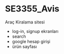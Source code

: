 # SE3355_Avis
Araç Kiralama sitesi 
* log-in, signup ekranları 
* search
* google hesap girişi
* ürün sayfası
